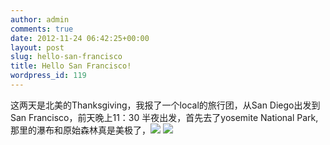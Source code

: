 ```yaml
---
author: admin
comments: true
date: 2012-11-24 06:42:25+00:00
layout: post
slug: hello-san-francisco
title: Hello San Francisco!
wordpress_id: 119
---
```


这两天是北美的Thanksgiving，我报了一个local的旅行团，从San Diego出发到San Francisco，前天晚上11：30 半夜出发，首先去了yosemite National Park,那里的瀑布和原始森林真是美极了，[![](http://www.arc-trooper.com/wp-content/uploads/2012/11/IMG_0655.jpg)](http://www.arc-trooper.com/wp-content/uploads/2012/11/IMG_0655.jpg)
[![](http://www.arc-trooper.com/wp-content/uploads/2012/11/IMG_0668.jpg)](http://www.arc-trooper.com/wp-content/uploads/2012/11/IMG_0668.jpg)
